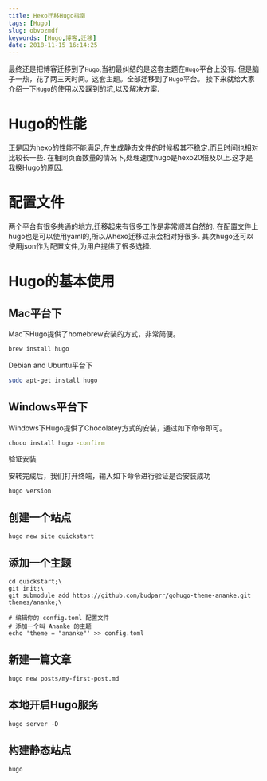 ```yaml
---
title: Hexo迁移Hugo指南
tags: [Hugo]
slug: obvozmdf
keywords: [Hugo,博客,迁移]
date: 2018-11-15 16:14:25
---
```


最终还是把博客迁移到了`Hugo`,当初最纠结的是这套主题在`Hugo`平台上没有.
但是脑子一热，花了两三天时间。这套主题。全部迁移到了`Hugo`平台。
接下来就给大家介绍一下`Hugo`的使用以及踩到的坑,以及解决方案.

# Hugo的性能
正是因为hexo的性能不能满足,在生成静态文件的时候极其不稳定.而且时间也相对比较长一些.
在相同页面数量的情况下,处理速度hugo是hexo20倍及以上.这才是我换Hugo的原因.

# 配置文件
两个平台有很多共通的地方,迁移起来有很多工作是非常顺其自然的.
在配置文件上hugo也是可以使用yaml的,所以从hexo迁移过来会相对好很多.
其次hugo还可以使用json作为配置文件,为用户提供了很多选择.

# Hugo的基本使用

## Mac平台下
Mac下Hugo提供了homebrew安装的方式，非常简便。

```bash
brew install hugo
```
Debian and Ubuntu平台下

```bash
sudo apt-get install hugo
```

## Windows平台下
Windows下Hugo提供了Chocolatey方式的安装，通过如下命令即可。

```bash
choco install hugo -confirm
```

验证安装

安转完成后，我们打开终端，输入如下命令进行验证是否安装成功
```
hugo version
```


## 创建一个站点
```
hugo new site quickstart
```

## 添加一个主题
```
cd quickstart;\
git init;\
git submodule add https://github.com/budparr/gohugo-theme-ananke.git themes/ananke;\

# 编辑你的 config.toml 配置文件
# 添加一个叫 Ananke 的主题
echo 'theme = "ananke"' >> config.toml
```

## 新建一篇文章

```
hugo new posts/my-first-post.md
```

## 本地开启Hugo服务
```
hugo server -D
```

## 构建静态站点
```
hugo
```